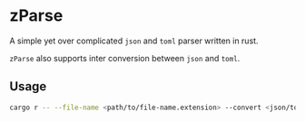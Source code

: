 # zParse

A simple yet over complicated `json` and `toml` parser written in rust.

`zParse` also supports inter conversion between `json` and `toml`.

## Usage

```bash
cargo r -- --file-name <path/to/file-name.extension> --convert <json/toml> --output <path/to/output-file.extension>
```

